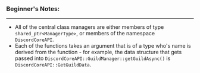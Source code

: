 ### **Beginner's Notes:**
---
- All of the central class managers are either members of type `shared_ptr<ManagerType>`, or members of the namespace `DiscordCoreAPI`.
- Each of the functions takes an argument that is of a type who's name is derived from the function - for example, the data structure that gets passed into `DiscordCoreAPI::GuildManager::getGuildAsync()` is `DiscordCoreAPI::GetGuildData`.

```cpp
```
